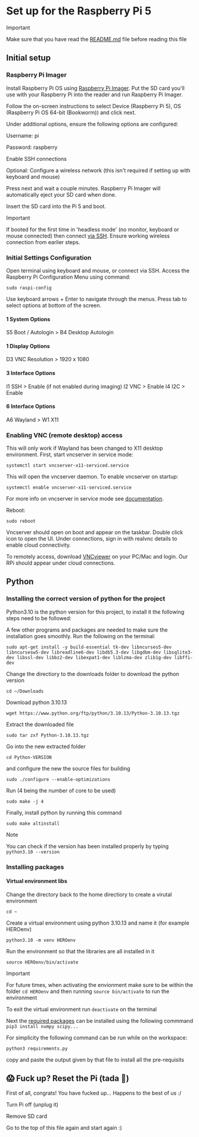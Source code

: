 # Set up for the Raspberry Pi 5
>[!important]
> Make sure that you have read the [README.md](README.md) file before reading this file
## Initial setup
### Raspberry Pi Imager
Install Raspberry Pi OS using [Raspberry Pi Imager](https://www.raspberrypi.com/software/). Put the SD card you'll use with your Raspberry Pi into the reader and run Raspberry Pi Imager.

Follow the on-screen instructions to select Device (Raspberry Pi 5), OS (Raspberry Pi OS 64-bit (Bookworm)) and click next.

Under additional options, ensure the following options are configured:

Username: pi

Password: raspberry

Enable SSH connections

Optional: Configure a wireless network (this isn't required if setting up with keyboard and mouse)

Press next and wait a couple minutes. Raspberry Pi Imager will automatically eject your SD card when done.

Insert the SD card into the Pi 5 and boot.

>[!important]
> If booted for the first time in 'headless mode' (no monitor, keyboard or mouse connected) then connect [via SSH](https://www.onlogic.com/company/io-hub/how-to-ssh-into-raspberry-pi/). Ensure working wireless connection from earlier steps.

### Initial Settings Configuration
Open terminal using keyboard and mouse, or connect via SSH.
Access the Raspberry Pi Configuration Menu using command:

    sudo raspi-config

Use keyboard arrows + Enter to navigate through the menus. Press tab to select options at bottom of the screen.
#### 1 System Options
S5 Boot / Autologin > B4 Desktop Autologin
#### 1 Display Options
D3 VNC Resolution > 1920 x 1080
#### 3 Interface Options
I1 SSH > Enable (if not enabled during imaging)
I2 VNC > Enable
I4 I2C > Enable
#### 6 Interface Options
A6 Wayland > W1 X11

### Enabling VNC (remote desktop) access
This will only work if Wayland has been changed to X11 desktop environment.
First, start vncserver in service mode:

    systemctl start vncserver-x11-serviced.service

This will open the vncserver daemon. To enable vncserver on startup:

    systemctl enable vncserver-x11-serviced.service

For more info on vncserver in service mode see [documentation](https://help.realvnc.com/hc/en-us/articles/360002310857#vncserver-x11-serviced-0-0).

Reboot:

    sudo reboot

Vncserver should open on boot and appear on the taskbar. Double click icon to open the UI. Under connections, sign in with realvnc details to enable cloud connectivity.

To remotely access, download [VNCviewer](https://www.realvnc.com/en/connect/download/viewer/) on your PC/Mac and login. Our RPi should appear under cloud connections.

## Python
### Installing the correct version of python for the project

Python3.10 is the python version for this project, to install it the following steps need to be followed:

A few other programs and packages are needed to make sure the installation goes smoothly. Run the following on the terminal:

    sudo apt-get install -y build-essential tk-dev libncurses5-dev libncursesw5-dev libreadline6-dev libdb5.3-dev libgdbm-dev libsqlite3-dev libssl-dev libbz2-dev libexpat1-dev liblzma-dev zlib1g-dev libffi-dev

Change the directiory to the downloads folder to download the python version

    cd ~/Downloads

Download python 3.10.13

    wget https://www.python.org/ftp/python/3.10.13/Python-3.10.13.tgz

Extract the downloaded file

    sudo tar zxf Python-3.10.13.tgz

Go into the new extracted folder

    cd Python-VERSION

and configure the new the source files for building

    sudo ./configure --enable-optimizations

Run (4 being the number of core to be used)

    sudo make -j 4

Finally, install python by running this command

    sudo make altinstall

>[!note]
> You can check if the version has been installed properly by typing `python3.10 --version`

### Installing packages
#### Virtual environment libs
Change the directory back to the home directiory to create a virutal environment

    cd ~

Create a virtual environment using python 3.10.13 and name it (for example HEROenv)

    python3.10 -m venv HEROenv

Run the environment so that the libraries are all installed in it

    source HEROenv/bin/activate

> [!important]
> For future times, when activating the envionment make sure to be within the folder `cd HEROenv` and then running `source bin/activate` to run the environment

To exit the virtual environment run `deactivate` on the terminal

Next the [required packages](requirements.txt) can be installed using the following commmand `pip3 install numpy scipy...`

For simplicity the following command can be run while on the workspace:

    python3 requirements.py

copy and paste the output given by that file to install all the pre-requisits

## 😱 Fuck up? Reset the Pi (tada :tada:)

First of all, congrats! You have fucked up... Happens to the best of us :/

Turn Pi off (unplug it)

Remove SD card

Go to the top of this file again and start again :)
